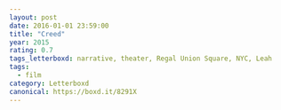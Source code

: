 ```yaml
---
layout: post 
date: 2016-01-01 23:59:00
title: "Creed"
year: 2015
rating: 0.7
tags_letterboxd: narrative, theater, Regal Union Square, NYC, Leah
tags:
  - film
category: Letterboxd
canonical: https://boxd.it/8291X
---
```

